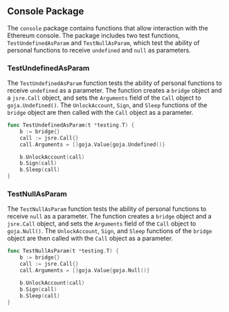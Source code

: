 ## Console Package

The `console` package contains functions that allow interaction with the Ethereum console. The package includes two test functions, `TestUndefinedAsParam` and `TestNullAsParam`, which test the ability of personal functions to receive `undefined` and `null` as parameters.

### TestUndefinedAsParam

The `TestUndefinedAsParam` function tests the ability of personal functions to receive `undefined` as a parameter. The function creates a `bridge` object and a `jsre.Call` object, and sets the `Arguments` field of the `Call` object to `goja.Undefined()`. The `UnlockAccount`, `Sign`, and `Sleep` functions of the `bridge` object are then called with the `Call` object as a parameter.

```go
func TestUndefinedAsParam(t *testing.T) {
    b := bridge{}
    call := jsre.Call{}
    call.Arguments = []goja.Value{goja.Undefined()}

    b.UnlockAccount(call)
    b.Sign(call)
    b.Sleep(call)
}
```

### TestNullAsParam

The `TestNullAsParam` function tests the ability of personal functions to receive `null` as a parameter. The function creates a `bridge` object and a `jsre.Call` object, and sets the `Arguments` field of the `Call` object to `goja.Null()`. The `UnlockAccount`, `Sign`, and `Sleep` functions of the `bridge` object are then called with the `Call` object as a parameter.

```go
func TestNullAsParam(t *testing.T) {
    b := bridge{}
    call := jsre.Call{}
    call.Arguments = []goja.Value{goja.Null()}

    b.UnlockAccount(call)
    b.Sign(call)
    b.Sleep(call)
}
```